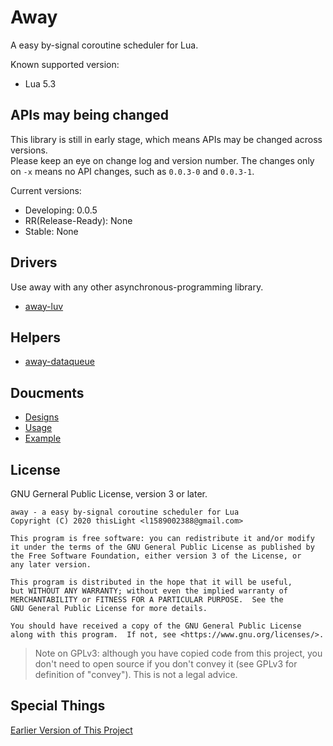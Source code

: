 # Away
A easy by-signal coroutine scheduler for Lua.

Known supported version:
- Lua 5.3

## APIs may being changed
This library is still in early stage, which means APIs may be changed across versions.  
Please keep an eye on change log and version number. The changes only on `-x` means no API changes, such as `0.0.3-0` and `0.0.3-1`.

Current versions:
- Developing: 0.0.5
- RR(Release-Ready): None
- Stable: None

## Drivers
Use away with any other asynchronous-programming library.

- [away-luv](https://github.com/thislight/away-luv)

## Helpers

- [away-dataqueue](https://github.com/thislight/away-dataqueue)

## Doucments
- [Designs](wiki/designs.md)
- [Usage](wiki/usage.md)
- [Example](example/)

## License
GNU Gerneral Public License, version 3 or later.

    away - a easy by-signal coroutine scheduler for Lua
    Copyright (C) 2020 thisLight <l1589002388@gmail.com>

    This program is free software: you can redistribute it and/or modify
    it under the terms of the GNU General Public License as published by
    the Free Software Foundation, either version 3 of the License, or
    any later version.

    This program is distributed in the hope that it will be useful,
    but WITHOUT ANY WARRANTY; without even the implied warranty of
    MERCHANTABILITY or FITNESS FOR A PARTICULAR PURPOSE.  See the
    GNU General Public License for more details.

    You should have received a copy of the GNU General Public License
    along with this program.  If not, see <https://www.gnu.org/licenses/>.

> Note on GPLv3: although you have copied code from this project, you don't need to open source if you don't convey it (see GPLv3 for definition of "convey"). This is not a legal advice.

## Special Things

[Earlier Version of This Project](https://gist.github.com/thislight/220ce18f2e7f303c0b08e1e9c6f3c8ae)

